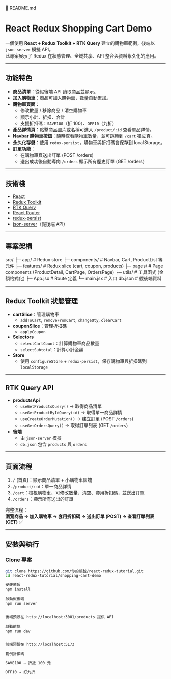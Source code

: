 📄 README.md

# React Redux Shopping Cart Demo

一個使用 **React + Redux Toolkit + RTK Query** 建立的購物車範例，後端以 `json-server` 模擬 API。  
此專案展示了 Redux 在狀態管理、全域共享、API 整合與資料永久化的應用。  

---

## 功能特色
- **商品清單**：從假後端 API 讀取商品並顯示。
- **加入購物車**：商品可加入購物車，數量自動累加。
- **購物車頁面**：
  - 修改數量 / 移除商品 / 清空購物車
  - 顯示小計、折扣、合計
  - 支援折扣碼：`SAVE100`（折 100）、`OFF10`（九折）
- **產品詳情頁**：點擊商品圖片或名稱可進入 `/product/:id` 查看單品詳情。
- **Navbar 購物車按鈕**：隨時查看購物車數量，並可跳轉到 `/cart` 獨立頁。
- **永久化存儲**：使用 `redux-persist`，購物車與折扣碼會保存到 localStorage。
- **訂單功能**：  
  - 在購物車頁送出訂單 (POST /orders)  
  - 送出成功後自動導向 `/orders` 顯示所有歷史訂單 (GET /orders)

---

## 技術棧
- [React](https://react.dev/)
- [Redux Toolkit](https://redux-toolkit.js.org/)
- [RTK Query](https://redux-toolkit.js.org/rtk-query/overview)
- [React Router](https://reactrouter.com/)
- [redux-persist](https://github.com/rt2zz/redux-persist)
- [json-server](https://github.com/typicode/json-server)（假後端 API）

---

## 專案架構



src/
├─ app/ # Redux store
├─ components/ # Navbar, Cart, ProductList 等元件
├─ features/ # Redux slice (cart, coupon, products)
├─ pages/ # Page components (ProductDetail, CartPage, OrdersPage)
├─ utils/ # 工具函式 (金額格式化)
├─ App.jsx # Route 定義
└─ main.jsx # 入口
db.json # 假後端資料


---

## Redux Toolkit 狀態管理
- **cartSlice**：管理購物車
  - `addToCart`, `removeFromCart`, `changeQty`, `clearCart`
- **couponSlice**：管理折扣碼
  - `applyCoupon`
- **Selectors**
  - `selectCartCount`：計算購物車商品數量
  - `selectSubtotal`：計算小計金額
- **Store**
  - 使用 `configureStore` + `redux-persist`，保存購物車與折扣碼到 `localStorage`

---

## RTK Query API
- **productsApi**
  - `useGetProductsQuery()` → 取得商品清單
  - `useGetProductByIdQuery(id)` → 取得單一商品詳情
  - `useCreateOrderMutation()` → 建立訂單 (POST `/orders`)
  - `useGetOrdersQuery()` → 取得訂單列表 (GET `/orders`)
- **後端**
  - 由 `json-server` 模擬
  - `db.json` 包含 `products` 與 `orders`

---

## 頁面流程
1. `/` (首頁)：顯示商品清單 + 小購物車區塊
2. `/product/:id`：單一商品詳情
3. `/cart`：檢視購物車，可修改數量、清空、套用折扣碼，並送出訂單
4. `/orders`：顯示所有送出的訂單

完整流程：  
**瀏覽商品 → 加入購物車 → 套用折扣碼 → 送出訂單 (POST) → 查看訂單列表 (GET)** ✅

---

## 安裝與執行

### Clone 專案
```bash
git clone https://github.com/你的帳號/react-redux-tutorial.git
cd react-redux-tutorial/shopping-cart-demo

安裝依賴
npm install

啟動假後端
npm run server


後端預設在 http://localhost:3001/products 提供 API

啟動前端
npm run dev


前端預設在 http://localhost:5173

範例折扣碼

SAVE100 → 折抵 100 元

OFF10 → 打九折